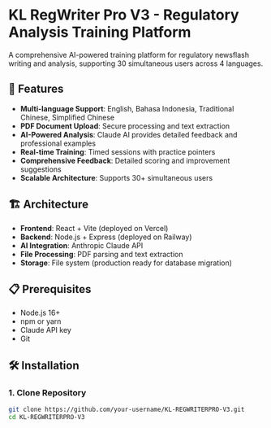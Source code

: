 # KL RegWriter Pro V3 - Regulatory Analysis Training Platform

A comprehensive AI-powered training platform for regulatory newsflash writing and analysis, supporting 30 simultaneous users across 4 languages.

## 🚀 Features

- **Multi-language Support**: English, Bahasa Indonesia, Traditional Chinese, Simplified Chinese
- **PDF Document Upload**: Secure processing and text extraction
- **AI-Powered Analysis**: Claude AI provides detailed feedback and professional examples
- **Real-time Training**: Timed sessions with practice pointers
- **Comprehensive Feedback**: Detailed scoring and improvement suggestions
- **Scalable Architecture**: Supports 30+ simultaneous users

## 🏗️ Architecture

- **Frontend**: React + Vite (deployed on Vercel)
- **Backend**: Node.js + Express (deployed on Railway)
- **AI Integration**: Anthropic Claude API
- **File Processing**: PDF parsing and text extraction
- **Storage**: File system (production ready for database migration)

## 📋 Prerequisites

- Node.js 16+
- npm or yarn
- Claude API key
- Git

## 🛠️ Installation

### 1. Clone Repository
```bash
git clone https://github.com/your-username/KL-REGWRITERPRO-V3.git
cd KL-REGWRITERPRO-V3